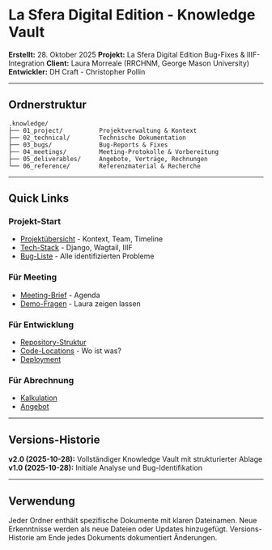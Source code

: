 # La Sfera Digital Edition - Knowledge Vault

**Erstellt:** 28. Oktober 2025
**Projekt:** La Sfera Digital Edition Bug-Fixes & IIIF-Integration
**Client:** Laura Morreale (RRCHNM, George Mason University)
**Entwickler:** DH Craft - Christopher Pollin

---

## Ordnerstruktur

```
.knowledge/
├── 01_project/          Projektverwaltung & Kontext
├── 02_technical/        Technische Dokumentation
├── 03_bugs/             Bug-Reports & Fixes
├── 04_meetings/         Meeting-Protokolle & Vorbereitung
├── 05_deliverables/     Angebote, Verträge, Rechnungen
└── 06_reference/        Referenzmaterial & Recherche
```

---

## Quick Links

### Projekt-Start
- [Projektübersicht](01_project/overview.md) - Kontext, Team, Timeline
- [Tech-Stack](02_technical/tech_stack.md) - Django, Wagtail, IIIF
- [Bug-Liste](03_bugs/bug_inventory.md) - Alle identifizierten Probleme

### Für Meeting
- [Meeting-Brief](04_meetings/2025-11-03_preparation.md) - Agenda
- [Demo-Fragen](04_meetings/demo_questions.md) - Laura zeigen lassen

### Für Entwicklung
- [Repository-Struktur](02_technical/repository_structure.md)
- [Code-Locations](02_technical/code_locations.md) - Wo ist was?
- [Deployment](02_technical/deployment.md)

### Für Abrechnung
- [Kalkulation](05_deliverables/cost_estimate.md)
- [Angebot](05_deliverables/proposal.md)

---

## Versions-Historie

**v2.0 (2025-10-28):** Vollständiger Knowledge Vault mit strukturierter Ablage
**v1.0 (2025-10-28):** Initiale Analyse und Bug-Identifikation

---

## Verwendung

Jeder Ordner enthält spezifische Dokumente mit klaren Dateinamen.
Neue Erkenntnisse werden als neue Dateien oder Updates hinzugefügt.
Versions-Historie am Ende jedes Dokuments dokumentiert Änderungen.
